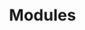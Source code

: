 ---
title: Modules
layout: collection
permalink: /modules/
collection: modules
sort_by: date
show_excerpts: false
entries_layout: grid
---